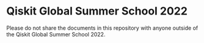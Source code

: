 # Qiskit Global Summer School 2022

Please do not share the documents in this repository with anyone outside of the Qiskit Global Summer School 2022. 
